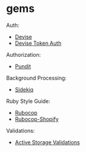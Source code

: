 # gems

Auth:
- [Devise](https://github.com/heartcombo/devise)
- [Devise Token Auth](https://github.com/lynndylanhurley/devise_token_auth)

Authorization:
- [Pundit](https://github.com/varvet/pundit)

Background Processing:
- [Sidekiq](https://github.com/mperham/sidekiq)

Ruby Style Guide:
- [Rubocop](https://github.com/rubocop/rubocop)
- [Rubocop-Shopify](https://github.com/Shopify/ruby-style-guide)

Validations:
- [Active Storage Validations](https://github.com/igorkasyanchuk/active_storage_validations)
